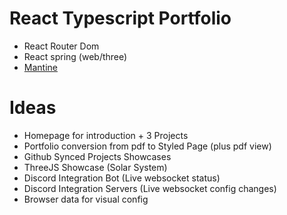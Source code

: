 # React Typescript Portfolio
* React Router Dom
* React spring (web/three)
* [Mantine](https://mantine.dev/)

# Ideas
* Homepage for introduction + 3 Projects
* Portfolio conversion from pdf to Styled Page (plus pdf view)
* Github Synced Projects Showcases
* ThreeJS Showcase (Solar System)
* Discord Integration Bot (Live websocket status)
* Discord Integration Servers (Live websocket config changes) 
* Browser data for visual config